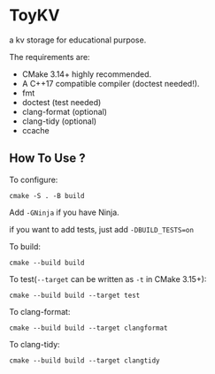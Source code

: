 # ToyKV
a kv storage for educational purpose.

The requirements are:
- CMake 3.14+ highly recommended.
- A C++17 compatible compiler (doctest needed!).
- fmt
- doctest (test needed)
- clang-format (optional)
- clang-tidy (optional)
- ccache

## How To Use ?
To configure:
```
cmake -S . -B build
```
Add `-GNinja` if you have Ninja.

if you want to add tests, just add `-DBUILD_TESTS=on`  

To build:
```
cmake --build build
```

To test(`--target` can be written as `-t` in CMake 3.15+):
```
cmake --build build --target test
```

To clang-format:
```
cmake --build build --target clangformat
```

To clang-tidy:
```
cmake --build build --target clangtidy
```

